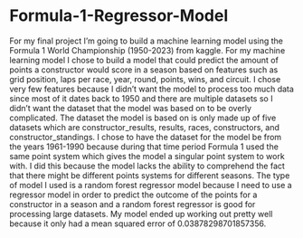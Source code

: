 # Formula-1-Regressor-Model

For my final project I’m going to build a machine learning model using the Formula 1 World Championship (1950-2023) from kaggle. For my machine learning model I chose to build a model that could predict the amount of points a constructor would score in a season based on features such as grid position, laps per race, year, round, points, wins, and circuit. I chose very few features because I didn’t want the model to process too much data since most of it dates back to 1950 and there are multiple datasets so I didn’t want the dataset that the model was based on to be overly complicated. The dataset the model is based on is only made up of five datasets which are constructor_results, results, races, constructors, and constructor_standings.  I chose to have the dataset for the model be from the years 1961-1990 because during that time period Formula 1 used the same point system which gives the model a singular point system to work with. I did this because the model lacks the ability to comprehend the fact that there might be different points systems for different seasons. The type of model I used is a random forest regressor model because I need to use a regressor model in order to predict the outcome of the points for a constructor in a season and a random forest regressor is good for processing large datasets. My model ended up working out pretty well because it only had a mean squared error of 0.03878298701857356. 
